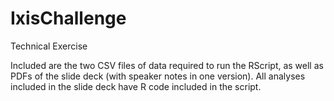 # IxisChallenge
Technical Exercise

Included are the two CSV files of data required to run the RScript, as well as PDFs of the slide deck (with speaker notes in one version).
All analyses included in the slide deck have R code included in the script.
